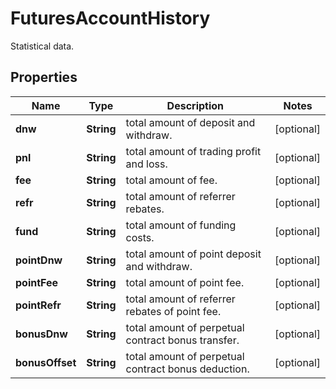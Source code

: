 
# FuturesAccountHistory

Statistical data.

## Properties

Name | Type | Description | Notes
------------ | ------------- | ------------- | -------------
**dnw** | **String** | total amount of deposit and withdraw. |  [optional]
**pnl** | **String** | total amount of trading profit and loss. |  [optional]
**fee** | **String** | total amount of fee. |  [optional]
**refr** | **String** | total amount of referrer rebates. |  [optional]
**fund** | **String** | total amount of funding costs. |  [optional]
**pointDnw** | **String** | total amount of point deposit and withdraw. |  [optional]
**pointFee** | **String** | total amount of point fee. |  [optional]
**pointRefr** | **String** | total amount of referrer rebates of point fee. |  [optional]
**bonusDnw** | **String** | total amount of perpetual contract bonus transfer. |  [optional]
**bonusOffset** | **String** | total amount of perpetual contract bonus deduction. |  [optional]

